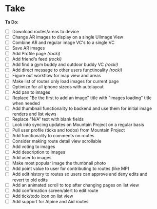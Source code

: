 # Take
**To Do:**

- [ ] Download routes/areas to device
- [ ] Change AR images to display on a single UIImage View
- [ ] Combine AR and regular image VC's to a single VC
- [ ] Save AR images
- [ ] Add Profile page *(rocki)*
- [ ] Add friend's feed *(rocki)*
- [ ] Add find a gym buddy and outdoor buddy VC *(rocki)*
- [ ] Add direct message to other users functinoality *(rocki)*
- [ ] Figure out workflow for map view and areas
- [ ] Make list of routes only load images for current page
- [ ] Optimize for all iphone sizeds with autolayout
- [ ] Add pan to images
- [ ] Replace "Be the first to add an image" title with "images loading" title when needed
- [ ] Add thumbnail functionality to backend and use them for initial image renders and list views
- [ ] Replace "N/A" text with blank fields
- [ ] Look into syncing updates on Mountain Project on a regular basis
- [ ] Pull user profile (ticks and todos) from Mountain Project
- [ ] Add functionality to comments on routes
- [ ] Consider making route detail view scrollable
- [ ] Add voting to images
- [ ] Add description to images
- [ ] Add user to images
- [ ] Make most popular image the thumbnail photo
- [ ] Add point value to user for contributing to routes (like MP)
- [ ] Add edit history to routes so users can approve and deny edits and revert to old edits
- [ ] Add an animated scroll to top after changing pages on list view
- [ ] Add confirmation screen/alert to edit route
- [ ] Add tick/todo icon on list view
- [ ] Add support for Alpine and Aid routes
